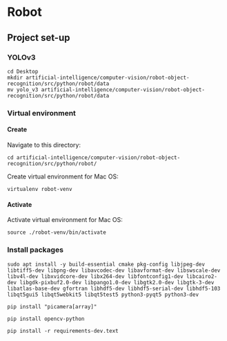 # Robot

## Project set-up

### YOLOv3

```
cd Desktop
mkdir artificial-intelligence/computer-vision/robot-object-recognition/src/python/robot/data
mv yolo_v3 artificial-intelligence/computer-vision/robot-object-recognition/src/python/robot/data
```

### Virtual environment

#### Create

Navigate to this directory:
```
cd artificial-intelligence/computer-vision/robot-object-recognition/src/python/robot/
```

Create virtual environment for Mac OS:

```
virtualenv robot-venv
```

#### Activate

Activate virtual environment for Mac OS:

```
source ./robot-venv/bin/activate
```

### Install packages

```
sudo apt install -y build-essential cmake pkg-config libjpeg-dev libtiff5-dev libpng-dev libavcodec-dev libavformat-dev libswscale-dev libv4l-dev libxvidcore-dev libx264-dev libfontconfig1-dev libcairo2-dev libgdk-pixbuf2.0-dev libpango1.0-dev libgtk2.0-dev libgtk-3-dev libatlas-base-dev gfortran libhdf5-dev libhdf5-serial-dev libhdf5-103 libqt5gui5 libqt5webkit5 libqt5test5 python3-pyqt5 python3-dev
```

```
pip install "picamera[array]"
```

```
pip install opencv-python
```

```
pip install -r requirements-dev.text
```
